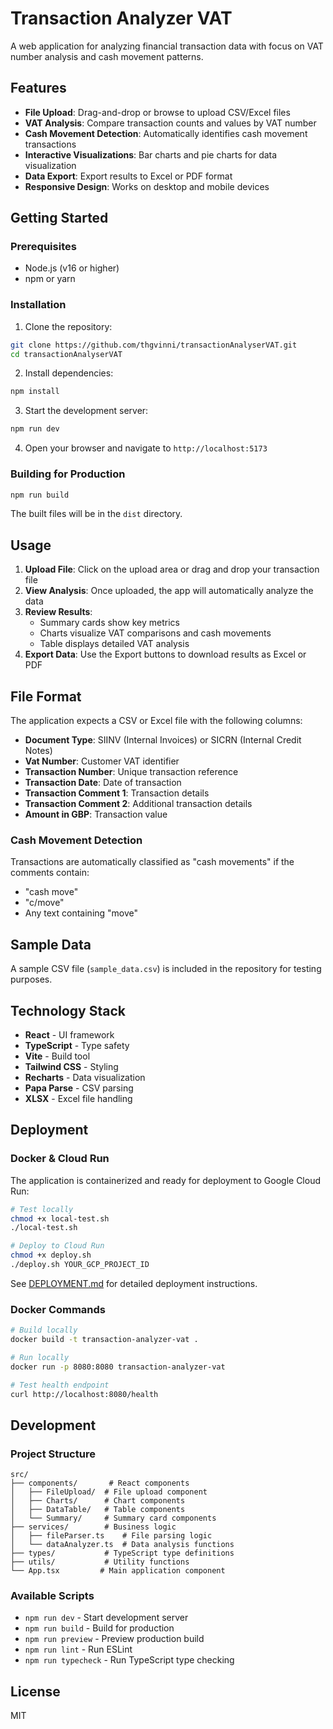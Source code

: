 # Transaction Analyzer VAT

A web application for analyzing financial transaction data with focus on VAT number analysis and cash movement patterns.

## Features

- **File Upload**: Drag-and-drop or browse to upload CSV/Excel files
- **VAT Analysis**: Compare transaction counts and values by VAT number
- **Cash Movement Detection**: Automatically identifies cash movement transactions
- **Interactive Visualizations**: Bar charts and pie charts for data visualization
- **Data Export**: Export results to Excel or PDF format
- **Responsive Design**: Works on desktop and mobile devices

## Getting Started

### Prerequisites

- Node.js (v16 or higher)
- npm or yarn

### Installation

1. Clone the repository:
```bash
git clone https://github.com/thgvinni/transactionAnalyserVAT.git
cd transactionAnalyserVAT
```

2. Install dependencies:
```bash
npm install
```

3. Start the development server:
```bash
npm run dev
```

4. Open your browser and navigate to `http://localhost:5173`

### Building for Production

```bash
npm run build
```

The built files will be in the `dist` directory.

## Usage

1. **Upload File**: Click on the upload area or drag and drop your transaction file
2. **View Analysis**: Once uploaded, the app will automatically analyze the data
3. **Review Results**: 
   - Summary cards show key metrics
   - Charts visualize VAT comparisons and cash movements
   - Table displays detailed VAT analysis
4. **Export Data**: Use the Export buttons to download results as Excel or PDF

## File Format

The application expects a CSV or Excel file with the following columns:

- **Document Type**: SIINV (Internal Invoices) or SICRN (Internal Credit Notes)
- **Vat Number**: Customer VAT identifier
- **Transaction Number**: Unique transaction reference
- **Transaction Date**: Date of transaction
- **Transaction Comment 1**: Transaction details
- **Transaction Comment 2**: Additional transaction details
- **Amount in GBP**: Transaction value

### Cash Movement Detection

Transactions are automatically classified as "cash movements" if the comments contain:
- "cash move"
- "c/move"
- Any text containing "move"

## Sample Data

A sample CSV file (`sample_data.csv`) is included in the repository for testing purposes.

## Technology Stack

- **React** - UI framework
- **TypeScript** - Type safety
- **Vite** - Build tool
- **Tailwind CSS** - Styling
- **Recharts** - Data visualization
- **Papa Parse** - CSV parsing
- **XLSX** - Excel file handling

## Deployment

### Docker & Cloud Run

The application is containerized and ready for deployment to Google Cloud Run:

```bash
# Test locally
chmod +x local-test.sh
./local-test.sh

# Deploy to Cloud Run
chmod +x deploy.sh
./deploy.sh YOUR_GCP_PROJECT_ID
```

See [DEPLOYMENT.md](DEPLOYMENT.md) for detailed deployment instructions.

### Docker Commands

```bash
# Build locally
docker build -t transaction-analyzer-vat .

# Run locally
docker run -p 8080:8080 transaction-analyzer-vat

# Test health endpoint
curl http://localhost:8080/health
```

## Development

### Project Structure

```
src/
├── components/       # React components
│   ├── FileUpload/  # File upload component
│   ├── Charts/      # Chart components
│   ├── DataTable/   # Table components
│   └── Summary/     # Summary card components
├── services/        # Business logic
│   ├── fileParser.ts    # File parsing logic
│   └── dataAnalyzer.ts  # Data analysis functions
├── types/           # TypeScript type definitions
├── utils/           # Utility functions
└── App.tsx         # Main application component
```

### Available Scripts

- `npm run dev` - Start development server
- `npm run build` - Build for production
- `npm run preview` - Preview production build
- `npm run lint` - Run ESLint
- `npm run typecheck` - Run TypeScript type checking

## License

MIT